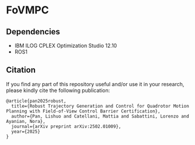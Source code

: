 # FoVMPC

## Dependencies

- IBM ILOG CPLEX Optimization Studio 12.10
- ROS1

## Citation

If you find any part of this repository useful and/or use it in your research, please kindly cite the following publication:

```
@article{pan2025robust,
  title={Robust Trajectory Generation and Control for Quadrotor Motion Planning with Field-of-View Control Barrier Certification},
  author={Pan, Lishuo and Catellani, Mattia and Sabattini, Lorenzo and Ayanian, Nora},
  journal={arXiv preprint arXiv:2502.01009},
  year={2025}
}
```

